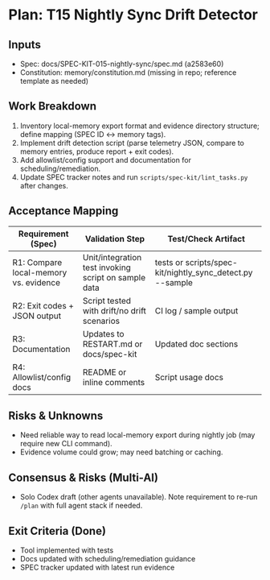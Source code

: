 # Plan: T15 Nightly Sync Drift Detector
## Inputs
- Spec: docs/SPEC-KIT-015-nightly-sync/spec.md (a2583e60)
- Constitution: memory/constitution.md (missing in repo; reference template as needed)

## Work Breakdown
1. Inventory local-memory export format and evidence directory structure; define mapping (SPEC ID ↔ memory tags).
2. Implement drift detection script (parse telemetry JSON, compare to memory entries, produce report + exit codes).
3. Add allowlist/config support and documentation for scheduling/remediation.
4. Update SPEC tracker notes and run `scripts/spec-kit/lint_tasks.py` after changes.

## Acceptance Mapping
| Requirement (Spec) | Validation Step | Test/Check Artifact |
| --- | --- | --- |
| R1: Compare local-memory vs. evidence | Unit/integration test invoking script on sample data | tests or scripts/spec-kit/nightly_sync_detect.py --sample |
| R2: Exit codes + JSON output | Script tested with drift/no drift scenarios | CI log / sample output |
| R3: Documentation | Updates to RESTART.md or docs/spec-kit | Updated doc sections |
| R4: Allowlist/config docs | README or inline comments | Script usage docs |

## Risks & Unknowns
- Need reliable way to read local-memory export during nightly job (may require new CLI command).
- Evidence volume could grow; may need batching or caching.

## Consensus & Risks (Multi-AI)
- Solo Codex draft (other agents unavailable). Note requirement to re-run `/plan` with full agent stack if needed.

## Exit Criteria (Done)
- Tool implemented with tests
- Docs updated with scheduling/remediation guidance
- SPEC tracker updated with latest run evidence
